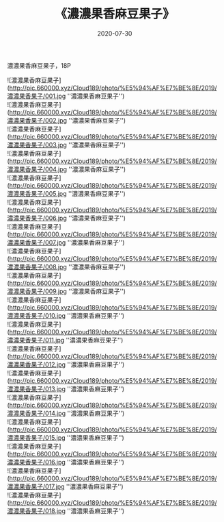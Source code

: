 ﻿---
layout: post
title:  《濃濃果香麻豆果子》
date:   2020-07-30
img: http://pic.660000.xyz/Cloud189/photo/%E5%94%AF%E7%BE%8E/2019/濃濃果香果子/000.jpg
categories: [美女, 清纯, 唯美]
---

濃濃果香麻豆果子，18P

![濃濃果香麻豆果子](http://pic.660000.xyz/Cloud189/photo/%E5%94%AF%E7%BE%8E/2019/濃濃果香果子/001.jpg ''濃濃果香麻豆果子'') <br>
![濃濃果香麻豆果子](http://pic.660000.xyz/Cloud189/photo/%E5%94%AF%E7%BE%8E/2019/濃濃果香果子/002.jpg ''濃濃果香麻豆果子'') <br>
![濃濃果香麻豆果子](http://pic.660000.xyz/Cloud189/photo/%E5%94%AF%E7%BE%8E/2019/濃濃果香果子/003.jpg ''濃濃果香麻豆果子'') <br>
![濃濃果香麻豆果子](http://pic.660000.xyz/Cloud189/photo/%E5%94%AF%E7%BE%8E/2019/濃濃果香果子/004.jpg ''濃濃果香麻豆果子'') <br>
![濃濃果香麻豆果子](http://pic.660000.xyz/Cloud189/photo/%E5%94%AF%E7%BE%8E/2019/濃濃果香果子/005.jpg ''濃濃果香麻豆果子'') <br>
![濃濃果香麻豆果子](http://pic.660000.xyz/Cloud189/photo/%E5%94%AF%E7%BE%8E/2019/濃濃果香果子/006.jpg ''濃濃果香麻豆果子'') <br>
![濃濃果香麻豆果子](http://pic.660000.xyz/Cloud189/photo/%E5%94%AF%E7%BE%8E/2019/濃濃果香果子/007.jpg ''濃濃果香麻豆果子'') <br>
![濃濃果香麻豆果子](http://pic.660000.xyz/Cloud189/photo/%E5%94%AF%E7%BE%8E/2019/濃濃果香果子/008.jpg ''濃濃果香麻豆果子'') <br>
![濃濃果香麻豆果子](http://pic.660000.xyz/Cloud189/photo/%E5%94%AF%E7%BE%8E/2019/濃濃果香果子/009.jpg ''濃濃果香麻豆果子'') <br>
![濃濃果香麻豆果子](http://pic.660000.xyz/Cloud189/photo/%E5%94%AF%E7%BE%8E/2019/濃濃果香果子/010.jpg ''濃濃果香麻豆果子'') <br>
![濃濃果香麻豆果子](http://pic.660000.xyz/Cloud189/photo/%E5%94%AF%E7%BE%8E/2019/濃濃果香果子/011.jpg ''濃濃果香麻豆果子'') <br>
![濃濃果香麻豆果子](http://pic.660000.xyz/Cloud189/photo/%E5%94%AF%E7%BE%8E/2019/濃濃果香果子/012.jpg ''濃濃果香麻豆果子'') <br>
![濃濃果香麻豆果子](http://pic.660000.xyz/Cloud189/photo/%E5%94%AF%E7%BE%8E/2019/濃濃果香果子/013.jpg ''濃濃果香麻豆果子'') <br>
![濃濃果香麻豆果子](http://pic.660000.xyz/Cloud189/photo/%E5%94%AF%E7%BE%8E/2019/濃濃果香果子/014.jpg ''濃濃果香麻豆果子'') <br>
![濃濃果香麻豆果子](http://pic.660000.xyz/Cloud189/photo/%E5%94%AF%E7%BE%8E/2019/濃濃果香果子/015.jpg ''濃濃果香麻豆果子'') <br>
![濃濃果香麻豆果子](http://pic.660000.xyz/Cloud189/photo/%E5%94%AF%E7%BE%8E/2019/濃濃果香果子/016.jpg ''濃濃果香麻豆果子'') <br>
![濃濃果香麻豆果子](http://pic.660000.xyz/Cloud189/photo/%E5%94%AF%E7%BE%8E/2019/濃濃果香果子/017.jpg ''濃濃果香麻豆果子'') <br>
![濃濃果香麻豆果子](http://pic.660000.xyz/Cloud189/photo/%E5%94%AF%E7%BE%8E/2019/濃濃果香果子/018.jpg ''濃濃果香麻豆果子'') <br>
